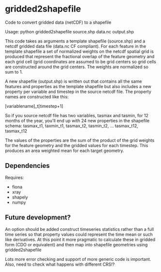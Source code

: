 # gridded2shapefile
Code to convert gridded data (netCDF) to a shapefile

Usage: python gridded2shapefile source.shp data.nc output.shp

This code takes as arguments a template shapefile (source.shp) and a netcdf gridded data file (data.nc CF compliant).  For each feature in the
template shapefile a set of normalized weights on the netcdf spatial grid is produced that represent the fractional overlap of the 
feature geometry and each grid cell (grid coordinates are assumed to be grid centers so grid cells are constructed around the
grid centers.  The weights are normalized so sum to 1.

A new shapefile (output.shp) is written out that contains all the same features and properties as the template shapefile but also includes
a new property per variable and timestep in the source netcdf file.  The property names are constructed like this:

[variablename]_t[timestep+1]

So if you source netcdf file has two variables, tasmax and tasmin, for 12 months of the year, you'll end up with 24 new properties 
in the shapefile schema: tasmax_t1, taxmin_t1, tasmax_t2, tasmin_t2, ... tasmax_t12, tasmax_t12

The values of the properties are the sum of the product of the grid weights for the feature geometry and the gridded values for each timestep.
This produces an area weighted mean for each target geometry.

## Dependencies
Requires:

* fiona
* xray
* shapely
* numpy

## Future development?
An option should be added construct timeseries statistics rather than a full time series so that property values could represent the 
time mean or such like derivatives.  At this point it more pragmatic to calculate these in gridded form (CDO or equivalent) and then
map into shapefile geometries using gridded2shapefile

Lots more error checking and support of more generic code is important.  Also, need to check what happens with different CRS!?


